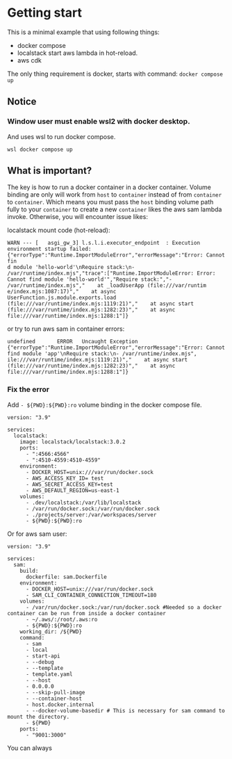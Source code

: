 # Getting start
This is a minimal example that using following things:
- docker compose 
- localstack start aws lambda in hot-reload.
- aws cdk

The only thing requirement is docker, starts with command: `docker compose up`

## Notice
### Window user must enable wsl2 with docker desktop.
And uses wsl to run docker compose.
```shell
wsl docker compose up
```

## What is important?
The key is how to run a docker container in a docker container. 
Volume binding are only will work from `host` to `container` instead of from `container` to `container`. 
Which means you must pass the `host`  binding volume path fully to your `container` to create a new `container` likes the aws sam lambda invoke.
Otherwise, you will encounter issue likes:

localstack mount code (hot-reload):
```
WARN --- [   asgi_gw_3] l.s.l.i.executor_endpoint  : Execution environment startup failed: {"errorType":"Runtime.ImportModuleError","errorMessage":"Error: Cannot fin
d module 'hello-world'\nRequire stack:\n- /var/runtime/index.mjs","trace":["Runtime.ImportModuleError: Error: Cannot find module 'hello-world'","Require stack:","- /var/runtime/index.mjs","    at _loadUserApp (file:///var/runtim
e/index.mjs:1087:17)","    at async UserFunction.js.module.exports.load (file:///var/runtime/index.mjs:1119:21)","    at async start (file:///var/runtime/index.mjs:1282:23)","    at async file:///var/runtime/index.mjs:1288:1"]}
```
or
try to run aws sam in container errors:
```
undefined       ERROR   Uncaught Exception      {"errorType":"Runtime.ImportModuleError","errorMessage":"Error: Cannot find module 'app'\nRequire stack:\n- /var/runtime/index.mjs",
ile:///var/runtime/index.mjs:1119:21)","    at async start (file:///var/runtime/index.mjs:1282:23)","    at async file:///var/runtime/index.mjs:1288:1"]}
```

### Fix the error
Add `- ${PWD}:${PWD}:ro` volume binding in the docker compose file.
```
version: "3.9"

services:
  localstack:
    image: localstack/localstack:3.0.2
    ports:
      - ":4566:4566"
      - ":4510-4559:4510-4559"
    environment:
      - DOCKER_HOST=unix:///var/run/docker.sock
      - AWS_ACCESS_KEY_ID= test
      - AWS_SECRET_ACCESS_KEY=test
      - AWS_DEFAULT_REGION=us-east-1
    volumes:
      - .dev/localstack:/var/lib/localstack
      - /var/run/docker.sock:/var/run/docker.sock
      - ./projects/server:/var/workspaces/server
      - ${PWD}:${PWD}:ro
```
Or for aws sam user:
```
version: "3.9"

services:
  sam:
    build:
      dockerfile: sam.Dockerfile
    environment:
      - DOCKER_HOST=unix:///var/run/docker.sock
      - SAM_CLI_CONTAINER_CONNECTION_TIMEOUT=180
    volumes:
      - /var/run/docker.sock:/var/run/docker.sock #Needed so a docker container can be run from inside a docker container
      - ~/.aws/:/root/.aws:ro
      - ${PWD}:${PWD}:ro
    working_dir: /${PWD}
    command:
      - sam
      - local
      - start-api
      - --debug
      - --template
      - template.yaml
      - --host
      - 0.0.0.0
      - --skip-pull-image
      - --container-host
      - host.docker.internal
      - --docker-volume-basedir # This is necessary for sam command to mount the directory.
      - ${PWD}
    ports:
      - "9001:3000"
```

You can always 
